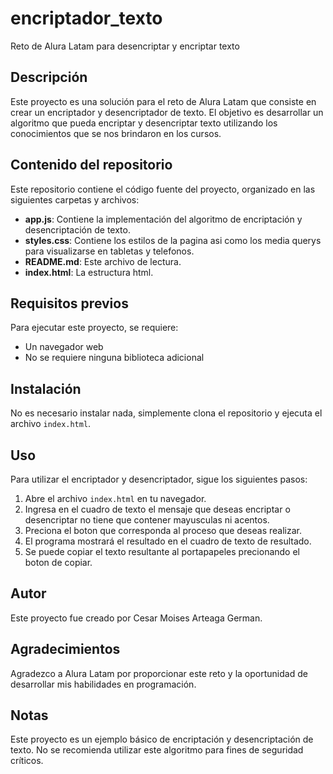 # encriptador_texto
Reto de Alura Latam para desencriptar y encriptar texto

## Descripción
Este proyecto es una solución para el reto de Alura Latam que consiste en crear un encriptador y desencriptador de texto. El objetivo es desarrollar un algoritmo que pueda encriptar y desencriptar texto utilizando los conocimientos que se nos brindaron en los cursos.

## Contenido del repositorio
Este repositorio contiene el código fuente del proyecto, organizado en las siguientes carpetas y archivos:

* **app.js**: Contiene la implementación del algoritmo de encriptación y desencriptación de texto.
* **styles.css**: Contiene los estilos de la pagina asi como los media querys para visualizarse en tabletas y telefonos.
* **README.md**: Este archivo de lectura.
* **index.html**: La estructura html.

## Requisitos previos
Para ejecutar este proyecto, se requiere:

* Un navegador web
* No se requiere ninguna biblioteca adicional

## Instalación
No es necesario instalar nada, simplemente clona el repositorio y ejecuta el archivo `index.html`.

## Uso
Para utilizar el encriptador y desencriptador, sigue los siguientes pasos:

1. Abre el archivo `index.html` en tu navegador.
2. Ingresa en el cuadro de texto el mensaje que deseas encriptar o desencriptar no tiene que contener mayusculas ni acentos.
3. Preciona el boton que corresponda al proceso que deseas realizar.
4. El programa mostrará el resultado en el cuadro de texto de resultado.
5. Se puede copiar el texto resultante al portapapeles precionando el boton de copiar.

## Autor
Este proyecto fue creado por Cesar Moises Arteaga German.

## Agradecimientos
Agradezco a Alura Latam por proporcionar este reto y la oportunidad de desarrollar mis habilidades en programación.

## Notas
Este proyecto es un ejemplo básico de encriptación y desencriptación de texto. No se recomienda utilizar este algoritmo para fines de seguridad críticos.